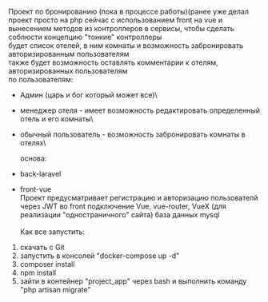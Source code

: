 Проект по бронированию (пока в процессе работы)(ранее уже делал проект просто на php сейчас с использованием front на vue и
вынесением методов из контроллеров в сервисы, чтобы сделать соблюсти концепцию "тонкие" контроллеры\
будет список отелей, в ним комнаты и возможность забронировать авторизированным пользователям\
также будет возможность оставлять комментарии к отелям, авторизированных пользователям\
по пользователям:
- Админ (царь и бог который может все)\
- менеджер отеля - имеет возможность редактировать определенный отель и его комнаты\
- обычный пользователь - возможность забронировать комнаты в отелях\
   
  основа:  
- back-laravel  
- front-vue
  \
  Проект предусматривает регистрацию и авторизацию пользователй через JWT
  во front подключение Vue, vue-router, VueX (для реализации "одностраничного" сайта)
  база данных mysql
  \
  \
  Как все запустить:
1. скачать с Git
2. запустить в консолей "docker-compose up -d"
3. composer install
4. npm install
5. зайти в контейнер "project_app" через bash  и выполнить команду "php artisan migrate"

